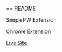 == README

SimplePW Extension

[Chrome Extension](https://chrome.google.com/webstore/detail/simplepw/jkaaflonjacfdmdlfnphnknddkknfchj?hl=en&gl=US)

[Live Site](http://simplepw.herokuapp.com/)
